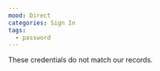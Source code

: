 ```yaml
---
mood: Direct
categories: Sign In
tags:
  - password
---
```

These credentials do not match our records.